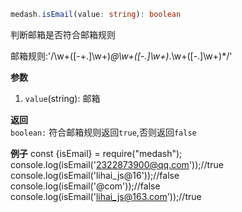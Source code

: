 ```ts
medash.isEmail(value: string): boolean 
```
判断邮箱是否符合邮箱规则  

邮箱规则:'/\w+([-+.]\w+)*@\w+([-.]\w+)*\.\w+([-.]\w+)*/' 

**参数**  
1. `value`(string): 邮箱

**返回**  
`boolean:` 符合邮箱规则返回`true`,否则返回`false`

**例子**
<me-embed>
const {isEmail} = require("medash");
console.log(isEmail('2322873900@qq.com'));//true
console.log(isEmail('lihai_js@16'));//false
console.log(isEmail('@com'));//false
console.log(isEmail('lihai_js@163.com'));//true
</me-embed>